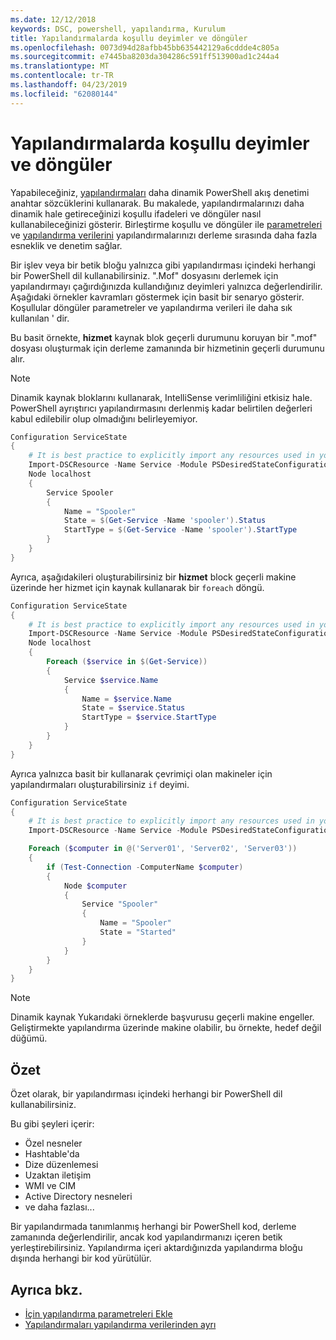```yaml
---
ms.date: 12/12/2018
keywords: DSC, powershell, yapılandırma, Kurulum
title: Yapılandırmalarda koşullu deyimler ve döngüler
ms.openlocfilehash: 0073d94d28afbb45bb635442129a6cddde4c805a
ms.sourcegitcommit: e7445ba8203da304286c591ff513900ad1c244a4
ms.translationtype: MT
ms.contentlocale: tr-TR
ms.lasthandoff: 04/23/2019
ms.locfileid: "62080144"
---
```

# <a name="conditional-statements-and-loops-in-configurations"></a>Yapılandırmalarda koşullu deyimler ve döngüler

Yapabileceğiniz, [yapılandırmaları](configurations.md) daha dinamik PowerShell akış denetimi anahtar sözcüklerini kullanarak. Bu makalede, yapılandırmalarınızı daha dinamik hale getireceğinizi koşullu ifadeleri ve döngüler nasıl kullanabileceğinizi gösterir. Birleştirme koşullu ve döngüler ile [parametreleri](add-parameters-to-a-configuration.md) ve [yapılandırma verilerini](configData.md) yapılandırmalarınızı derleme sırasında daha fazla esneklik ve denetim sağlar.

Bir işlev veya bir betik bloğu yalnızca gibi yapılandırması içindeki herhangi bir PowerShell dil kullanabilirsiniz. ".Mof" dosyasını derlemek için yapılandırmayı çağırdığınızda kullandığınız deyimleri yalnızca değerlendirilir. Aşağıdaki örnekler kavramları göstermek için basit bir senaryo gösterir. Koşullular döngüler parametreler ve yapılandırma verileri ile daha sık kullanılan ' dir.

Bu basit örnekte, **hizmet** kaynak blok geçerli durumunu koruyan bir ".mof" dosyası oluşturmak için derleme zamanında bir hizmetinin geçerli durumunu alır.

> [!NOTE]
> Dinamik kaynak bloklarını kullanarak, IntelliSense verimliliğini etkisiz hale. PowerShell ayrıştırıcı yapılandırmasını derlenmiş kadar belirtilen değerleri kabul edilebilir olup olmadığını belirleyemiyor.

```powershell
Configuration ServiceState
{
    # It is best practice to explicitly import any resources used in your Configurations.
    Import-DSCResource -Name Service -Module PSDesiredStateConfiguration
    Node localhost
    {
        Service Spooler
        {
            Name = "Spooler"
            State = $(Get-Service -Name 'spooler').Status
            StartType = $(Get-Service -Name 'spooler').StartType
        }
    }
}
```

Ayrıca, aşağıdakileri oluşturabilirsiniz bir **hizmet** block geçerli makine üzerinde her hizmet için kaynak kullanarak bir `foreach` döngü.

```powershell
Configuration ServiceState
{
    # It is best practice to explicitly import any resources used in your Configurations.
    Import-DSCResource -Name Service -Module PSDesiredStateConfiguration
    Node localhost
    {
        Foreach ($service in $(Get-Service))
        {
            Service $service.Name
            {
                Name = $service.Name
                State = $service.Status
                StartType = $service.StartType
            }
        }
    }
}
```

Ayrıca yalnızca basit bir kullanarak çevrimiçi olan makineler için yapılandırmaları oluşturabilirsiniz `if` deyimi.

```powershell
Configuration ServiceState
{
    # It is best practice to explicitly import any resources used in your Configurations.
    Import-DSCResource -Name Service -Module PSDesiredStateConfiguration

    Foreach ($computer in @('Server01', 'Server02', 'Server03'))
    {
        if (Test-Connection -ComputerName $computer)
        {
            Node $computer
            {
                Service "Spooler"
                {
                    Name = "Spooler"
                    State = "Started"
                }
            }
        }
    }
}
```

> [!NOTE]
> Dinamik kaynak Yukarıdaki örneklerde başvurusu geçerli makine engeller. Geliştirmekte yapılandırma üzerinde makine olabilir, bu örnekte, hedef değil düğümü.

<!---
Mention Get-DSCConfigurationFromSystem
-->

## <a name="summary"></a>Özet

Özet olarak, bir yapılandırması içindeki herhangi bir PowerShell dil kullanabilirsiniz.

Bu gibi şeyleri içerir:

- Özel nesneler
- Hashtable'da
- Dize düzenlemesi
- Uzaktan iletişim
- WMI ve CIM
- Active Directory nesneleri
- ve daha fazlası...

Bir yapılandırmada tanımlanmış herhangi bir PowerShell kod, derleme zamanında değerlendirilir, ancak kod yapılandırmanızı içeren betik yerleştirebilirsiniz. Yapılandırma içeri aktardığınızda yapılandırma bloğu dışında herhangi bir kod yürütülür.

## <a name="see-also"></a>Ayrıca bkz.

- [İçin yapılandırma parametreleri Ekle](add-parameters-to-a-configuration.md)
- [Yapılandırmaları yapılandırma verilerinden ayrı](configData.md)
